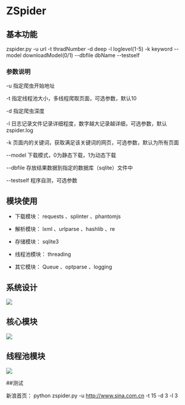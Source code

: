 # ZSpider


## 基本功能
zspider.py -u url  -t thradNumber  -d deep  -l loglevel(1-5)  -k keyword  --model downloadModel(0/1)  --dbfile    dbName  --testself

### 参数说明

-u 指定爬虫开始地址

-t 指定线程池大小，多线程爬取页面，可选参数，默认10

-d 指定爬虫深度

-l 日志记录文件记录详细程度，数字越大记录越详细，可选参数，默认zspider.log

-k 页面内的关键词，获取满足该关键词的网页，可选参数，默认为所有页面

--model 下载模式，0为静态下载，1为动态下载

--dbfile 存放结果数据到指定的数据库（sqlite）文件中

--testself 程序自测，可选参数

## 模块使用

* 下载模块： requests 、splinter 、phantomjs

* 解析模块： lxml 、urlparse 、hashlib 、re
    
* 存储模块： sqlite3
    
* 线程池模块： threading 
    
* 其它模块： Queue 、optparse 、logging
    

## 系统设计

![](https://github.com/zhjl120/ZSpider/raw/master/img/zspider-framework.png)
## 核心模块
![](https://github.com/zhjl120/ZSpider/raw/master/img/zspider-uml-core.png)
## 线程池模块
![](https://github.com/zhjl120/ZSpider/raw/master/img/zspider-uml-threadpool.png)

##测试

新浪首页： python zspider.py -u http://www.sina.com.cn -t 15 -d 3 -l 3







